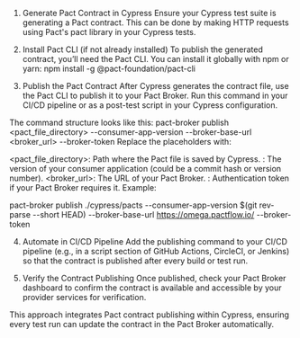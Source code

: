 1. Generate Pact Contract in Cypress
Ensure your Cypress test suite is generating a Pact contract. This can be done by making HTTP requests using Pact's pact library in your Cypress tests.

2. Install Pact CLI (if not already installed)
To publish the generated contract, you’ll need the Pact CLI. You can install it globally with npm or yarn:
npm install -g @pact-foundation/pact-cli
3. Publish the Pact Contract
After Cypress generates the contract file, use the Pact CLI to publish it to your Pact Broker. Run this command in your CI/CD pipeline or as a post-test script in your Cypress configuration.

The command structure looks like this:
pact-broker publish <pact_file_directory> --consumer-app-version <version> --broker-base-url <broker_url> --broker-token <token>
Replace the placeholders with:

<pact_file_directory>: Path where the Pact file is saved by Cypress.
<version>: The version of your consumer application (could be a commit hash or version number).
<broker_url>: The URL of your Pact Broker.
<token>: Authentication token if your Pact Broker requires it.
Example:

pact-broker publish ./cypress/pacts --consumer-app-version $(git rev-parse --short HEAD) --broker-base-url https://omega.pactflow.io/ --broker-token <TOKEN>

4. Automate in CI/CD Pipeline
Add the publishing command to your CI/CD pipeline (e.g., in a script section of GitHub Actions, CircleCI, or Jenkins) so that the contract is published after every build or test run.

5. Verify the Contract Publishing
Once published, check your Pact Broker dashboard to confirm the contract is available and accessible by your provider services for verification.

This approach integrates Pact contract publishing within Cypress, ensuring every test run can update the contract in the Pact Broker automatically.






